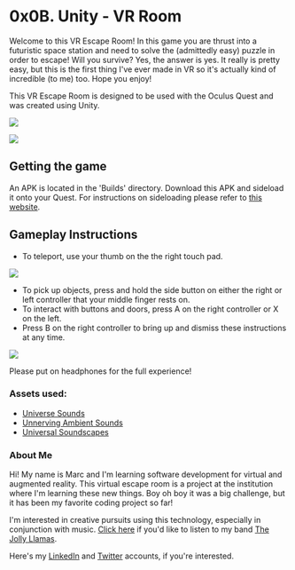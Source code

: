 # 0x0B. Unity - VR Room

Welcome to this VR Escape Room! In this game you are thrust into a futuristic space station and need to solve the (admittedly easy) puzzle in order to escape! Will you survive? Yes, the answer is yes. It really is pretty easy, but this is the first thing I've ever made in VR so it's actually kind of incredible (to me) too. Hope you enjoy!

This VR Escape Room is designed to be used with the Oculus Quest and was created using Unity.

![](https://i.imgur.com/3j1oHO4.jpg)

![](https://i.imgur.com/yvIHkrr.jpg)

## Getting the game
An APK is located in the 'Builds' directory. Download this APK and sideload it onto your Quest. For instructions on sideloading please refer to [this website](https://uploadvr.com/sideloading-quest-how-to/).

## Gameplay Instructions

- To teleport, use your thumb on the the right touch pad.

![](https://imgur.com/Rc57vcu.jpg)

- To pick up objects, press and hold the side button on either the right or left controller that your middle finger rests on.
- To interact with buttons and doors, press A on the right controller or X on the left.
- Press B on the right controller to bring up and dismiss these instructions at any time.

![](https://i.imgur.com/G9MPYM8.jpg)

Please put on headphones for the full experience!

### Assets used:

- [Universe Sounds](https://assetstore.unity.com/packages/audio/ambient/sci-fi/universe-sounds-free-pack-118865)
- [Unnerving Ambient Sounds](https://assetstore.unity.com/packages/audio/ambient/unnerving-ambient-sounds-horror-game-sound-effect-pack-30-sounds-170590)
- [Universal Soundscapes](https://assetstore.unity.com/packages/audio/ambient/free-universal-soundscapes-169448)

### About Me
Hi! My name is Marc and I'm learning software development for virtual and augmented reality. This virtual escape room is a project at the institution where I'm learning these new things. Boy oh boy it was a big challenge, but it has been my favorite coding project so far!

I'm interested in creative pursuits using this technology, especially in conjunction with music. [Click here](https://open.spotify.com/artist/3Ov3QDJuqhsunNjmn5BBEY?si=Yzj2mgZXSfqL9z7CxR--5g) if you'd like to listen to my band [The Jolly Llamas](jollyllamas.com).

Here's my [LinkedIn](https://www.linkedin.com/in/marccavigli/) and [Twitter](https://twitter.com/MarcCavigli) accounts, if you're interested.